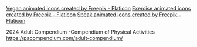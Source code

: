 <a href="https://www.flaticon.com/free-animated-icons/vegan" title="vegan animated icons">Vegan animated icons created by Freepik - Flaticon</a>
<a href="https://www.flaticon.com/free-animated-icons/exercise" title="exercise animated icons">Exercise animated icons created by Freepik - Flaticon</a>
<a href="https://www.flaticon.com/free-animated-icons/speak" title="speak animated icons">Speak animated icons created by Freepik - Flaticon</a>

2024 Adult Compendium -Compendium of Physical Activities
https://pacompendium.com/adult-compendium/
